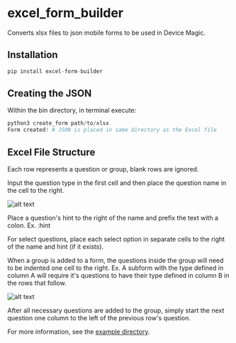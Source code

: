 # excel_form_builder
Converts xlsx files to json mobile forms to be used in Device Magic.

## Installation
```python
pip install excel-form-builder
```

## Creating the JSON
Within the bin directory, in terminal execute:
```python
python3 create_form path/to/xlsx
Form created! # JSON is placed in same directory as the Excel file
```

## Excel File Structure

Each row represents a question or group, blank rows are ignored.

Input the question type in the first cell and then place the question name in the cell to the right.

![alt text](screenshots/type&name.png "type&name")

Place a question's hint to the right of the name and prefix the text with a colon. Ex. :hint

For select questions, place each select option in separate cells to the right of the name and hint (if it exists).

When a group is added to a form, the questions inside the group will need to be indented one cell to the right.  Ex. A subform with the type defined in column A will require it's questions to have their type defined in column B in the rows that follow.

![alt text](screenshots/group.png "group")

After all necessary questions are added to the group, simply start the next question one column to the left of the previous row's question.

For more information, see the [example directory](https://github.com/aseli1/dm_excel_form_builder/blob/master/example/Sample.xlsx).
